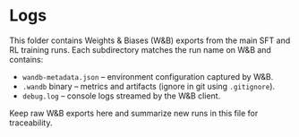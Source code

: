 # Logs

This folder contains Weights & Biases (W&B) exports from the main SFT and RL training runs. Each subdirectory matches the run name on W&B and contains:
- `wandb-metadata.json` – environment configuration captured by W&B.
- `.wandb` binary – metrics and artifacts (ignore in git using `.gitignore`).
- `debug.log` – console logs streamed by the W&B client.

Keep raw W&B exports here and summarize new runs in this file for traceability.
